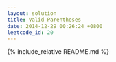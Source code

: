 ```yaml
---
layout: solution
title: Valid Parentheses
date: 2014-12-29 00:26:24 +0800
leetcode_id: 20
---
```

{% include_relative README.md %}
